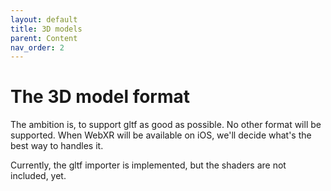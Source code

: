 ```yaml
---
layout: default
title: 3D models
parent: Content
nav_order: 2
---
```


# The 3D model format

The ambition is, to support gltf as good as possible. No other format will be supported. When WebXR will be available on iOS, we'll decide what's the best way to handles it.

Currently, the gltf importer is implemented, but the shaders are not included, yet.
